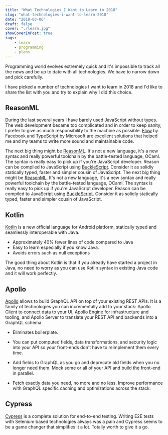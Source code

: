 ```yaml
---
title: "What Technologies I Want to Learn in 2018"
slug: "what-technologies-i-want-to-learn-2018"
date: "2018-03-06"
draft: false
cover: "./learn.jpg"
showCoverInPost: true
tags:
    - learn
    - programming
    - plans
---
```


Programming world evolves extremely quick and it's impossible to track all the news and be up to date with all technologies. We have to narrow down and pick carefully.

<div>
    I have picked a number of technologies I want to learn in 2018 and I'd like to share the list with you and try to explain why I did this choice.
</div>

## ReasonML

During the last several years I have barely used JavaScript without types. The web development became too complicated and in order to keep sanity, I prefer to give as much responsibility to the machine as possible. [Flow](https://flow.org/) by Facebook and [TypeScript](https://www.typescriptlang.org/) by Microsoft are excellent solutions that helped me and my teams to write more sound and maintainable code.

The next big thing might be [ReasonML](https://reasonml.github.io/). It's not a new language, it's a new syntax and really powerful toolchain by the battle-tested language, OCaml. The syntax is really easy to pick up if you're JavaScript developer. Reason can be compiled to JavaScript using [BuckleScript](https://bucklescript.github.io/). Consider it as solidly statically typed, faster and simpler cousin of JavaScript. 
The next big thing might be [ReasonML](https://reasonml.github.io/). It's not a new language, it's a new syntax and really powerful toolchain by the battle-tested language, OCaml. The syntax is really easy to pick up if you're JavaScript developer. Reason can be compiled to JavaScript using [BuckleScript](https://bucklescript.github.io/). Consider it as solidly statically typed, faster and simpler cousin of JavaScript.

## Kotlin

[Kotlin](https://kotlinlang.org/) is a new official language for Android platform, statically typed and seamlessly interoperable with Java.

* Approximately 40% fewer lines of code compared to Java
* Easy to learn especially if you know Java.
* Avoids errors such as null exceptions

The good thing about Kotlin is that if you already have started a project in Java, no need to worry
as you can use Kotlin syntax in existing Java code and it will work perfectly.

## Apollo

[Apollo](https://www.apollographql.com/) allows to build GraphQL API on top of your existing REST APIs. It is a family of technologies you can incrementally add to your stack: Apollo Client to connect data to your UI, Apollo Engine for infrastructure and tooling, and Apollo Server to translate your REST API and backends into a GraphQL schema.

* Eliminates boilerplate.

* You can put computed fields, data transformations, and security logic into your API so your front-ends don't have to reimplement them every time.

* Add fields to GraphQL as you go and deprecate old fields when you no longer need them. Mock some or all of your API and build the front-end in parallel.

* Fetch exactly data you need, no more and no less. Improve performance with GraphQL specific caching and optimizations across the stack.

## Cypress

[Cypress](https://www.cypress.io/) is a complete solution for end-to-end testing. Writing E2E tests with Selenium based technologies always was a pain and Cypress seems to be a game changer that simplifies it a lot. Totally worth to give it a go.
